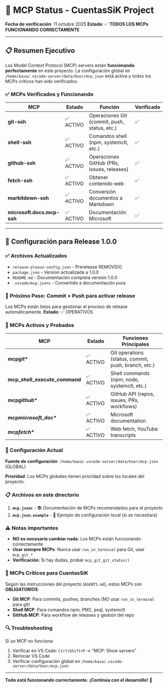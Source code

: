 # 🔌 MCP Status - CuentasSiK Project

**Fecha de verificación**: 11 octubre 2025
**Estado**: ✅ **TODOS LOS MCPs FUNCIONANDO CORRECTAMENTE**

---

## 📋 **Resumen Ejecutivo**

Los Model Context Protocol (MCP) servers están **funcionando perfectamente** en este proyecto. La configuración global en `/home/kava/.vscode-server/data/User/mcp.json` está activa y todos los MCPs críticos han sido verificados.

### ✅ **MCPs Verificados y Funcionando**

| MCP                        | Estado    | Función                                      | Verificado |
| -------------------------- | --------- | -------------------------------------------- | ---------- |
| **git-ssh**                | ✅ ACTIVO | Operaciones Git (commit, push, status, etc.) | ✅         |
| **shell-ssh**              | ✅ ACTIVO | Comandos shell (npm, systemctl, etc.)        | ✅         |
| **github-ssh**             | ✅ ACTIVO | Operaciones GitHub (PRs, issues, releases)   | ✅         |
| **fetch-ssh**              | ✅ ACTIVO | Obtener contenido web                        | ✅         |
| **markitdown-ssh**         | ✅ ACTIVO | Conversión documentos a Markdown             | ✅         |
| **microsoft.docs.mcp-ssh** | ✅ ACTIVO | Documentación Microsoft                      | ✅         |

---

## 🔧 **Configuración para Release 1.0.0**

### ✅ **Archivos Actualizados**

- `release-please-config.json` - Prerelease REMOVIDO
- `package.json` - Version actualizada a 1.0.0
- `README.md` - Documentación completa versión 1.0.0
- `.vscode/mcp.jsonc` - Convertido a documentación pura

### 🚀 **Próximo Paso**: Commit + Push para activar release

Los MCPs están listos para gestionar el proceso de release automáticamente.
**Estado**: ✅ OPERATIVOS

### 🔧 MCPs Activos y Probados

| MCP                           | Estado    | Funciones Principales                               |
| ----------------------------- | --------- | --------------------------------------------------- |
| **mcp*git*\***                | ✅ ACTIVO | Git operations (status, commit, push, branch, etc.) |
| **mcp_shell_execute_command** | ✅ ACTIVO | Shell commands (npm, node, systemctl, etc.)         |
| **mcp*github*\***             | ✅ ACTIVO | GitHub API (repos, issues, PRs, workflows)          |
| **mcp*microsoft_doc*\***      | ✅ ACTIVO | Microsoft documentation                             |
| **mcp*fetch*\***              | ✅ ACTIVO | Web fetch, YouTube transcripts                      |

### 📁 Configuración Actual

**Fuente de configuración**: `/home/kava/.vscode-server/data/User/mcp.json` (GLOBAL)

**Prioridad**: Los MCPs globales tienen prioridad sobre los locales del proyecto.

### 📋 Archivos en este directorio

1. **`mcp.jsonc`** - 📚 Documentación de MCPs recomendados para el proyecto
2. **`mcp.json.example`** - 🔧 Ejemplo de configuración local (si se necesitara)

### ⚠️ Notas importantes

- **NO es necesario cambiar nada**: Los MCPs están funcionando correctamente
- **Usar siempre MCPs**: Nunca usar `run_in_terminal` para Git, usar `mcp_git_*`
- **Verificación**: Si hay dudas, probar `mcp_git_git_status()`

### 🎯 MCPs Críticos para CuentasSiK

Según las instrucciones del proyecto (`AGENTS.md`), estos MCPs son **OBLIGATORIOS**:

- **Git MCP**: Para commits, pushes, branches (NO usar `run_in_terminal` para git)
- **Shell MCP**: Para comandos npm, PM2, psql, systemctl
- **GitHub MCP**: Para workflow de releases y gestión del repo

### 🔍 Troubleshooting

Si un MCP no funciona:

1. Verificar en VS Code: `Ctrl+Shift+P` → "MCP: Show servers"
2. Reiniciar VS Code
3. Verificar configuración global en `/home/kava/.vscode-server/data/User/mcp.json`

---

**Todo está funcionando correctamente. ¡Continúa con el desarrollo!** 🚀
